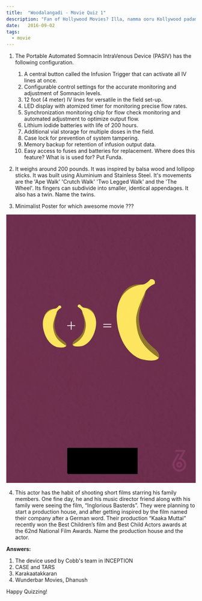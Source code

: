 ```yaml
---
title:  "Woodalangadi - Movie Quiz 1"
description: "Fan of Hollywood Movies? Illa, namma ooru Kollywood padama? This quiz has both!"
date:   2016-09-02
tags:
  - movie
---
```



1. The Portable Automated Somnacin IntraVenous Device (PASIV) has the following configuration.
    1. A central button called the Infusion Trigger that can activate all IV lines at once.
    2. Configurable control settings for the accurate monitoring and adjustment of Somnacin levels.
    3. 12 foot (4 meter) IV lines for versatile in the field set-up.
    4. LED display with atomized timer for monitoring precise flow rates.
    5. Synchronization monitoring chip for flow check monitoring and automated adjustment to optimize output flow.
    6. Lithium iodide batteries with life of 200 hours.
    7. Additional vial storage for multiple doses in the field.
    8. Case lock for prevention of system tampering.
    9. Memory backup for retention of infusion output data.
    10. Easy access to fuses and batteries for replacement. Where does this feature? What is is used for? Put Funda.

2. It weighs around 200 pounds. It was inspired by balsa wood and lollipop sticks. It was built using Aluminium and Stainless Steel. It's movements are the 'Ape Walk' 'Crutch Walk' 'Two Legged Walk' and the 'The Wheel'. Its fingers can subdivide into smaller, identical appendages. It also has a twin. Name the twins.

3.  Minimalist Poster for which awesome movie ???

![image](https://raw.githubusercontent.com/manojkarthick/QuizOn/master/images/karakk.jpg)

4. This actor has the habit of shooting short films starring his family members. One fine day, he and his music director friend along with his family were seeing the film, “Inglorious Basterds”. They were planning to start a production house, and after getting inspired by the film named their company after a German word. Their production “Kaaka Muttai” recently won the Best Children’s film and Best Child Actors awards at the 62nd National Film Awards. Name the production house and the actor.

**Answers:**

1. The device used by Cobb's team in INCEPTION
2. CASE and TARS
3. Karakaatakkaran
4. Wunderbar Movies, Dhanush


Happy Quizzing!
